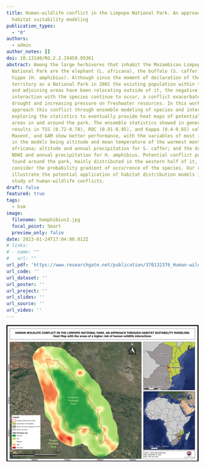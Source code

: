 ```yaml
---
title: Human-wildlife conflict in the Limpopo National Park. An approach through
  habitat suitability modeling
publication_types:
  - "0"
authors:
  - admin
author_notes: []
doi: 10.13140/RG.2.2.19459.99361
abstract: Among the large herbivores that inhabit the Mozambican Limpopo
  National Park are the elephant (L. africana), the buffalo (S. caffer), and the
  hippo (H. amphibius). Although since the moment of declaration of the
  territory as a National Park in 2001 the existing population within the park
  and adjoining areas have been relocating outside of it, the negative human
  interaction with the species continue to occur, a conflict exacerbated by
  drought and increasing pressure on freshwater resources. In this work, we
  approach this conflict through ensemble modeling of species and interactions,
  exploring the statistics to eventually provide heat maps of potential conflict
  areas in and around the park. The ensemble statistics showed in general good
  results in TSS (0.72-0.78), ROC (0.91-0.95), and Kappa (0.4-0.65) values. RF,
  Maxent, and GAM show better performance, with the variables of most importance
  in the models being altitude and mean temperature of the warmest month for L.
  africana; altitude and annual precipitation for S. caffer; and the dry season
  NDWI and annual precipitation for H. amphibius. Potential conflict points are
  found around the park, mainly distributed in the western half of it, if we
  consider the probability gradient of occurrence of the species. Our results
  illustrate the potential application of habitat distribution models in the
  study of human-wildlife conflicts.
draft: false
featured: true
tags:
  - hsm
image:
  filename: hamphibius2.jpg
  focal_point: Smart
  preview_only: false
date: 2023-01-24T17:04:00.012Z
# links:
# - name: ""
#   url: ""
url_pdf: 'https://www.researchgate.net/publication/370132376_Human-wildlife_conflict_in_the_Limpopo_National_Park_An_approach_through_habitat_suitability_modeling'
url_code: ''
url_dataset: ''
url_poster: ''
url_project: ''
url_slides: ''
url_source: ''
url_video: ''
---
```

![](heat_map_limpopo.png "Map DOI: 10.13140/RG.2.2.29903.15520")
